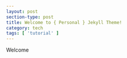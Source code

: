 ```yaml
---
layout: post
section-type: post
title: Welcome to { Personal } Jekyll Theme!
category: tech
tags: [ 'tutorial' ]
---
```


Welcome
